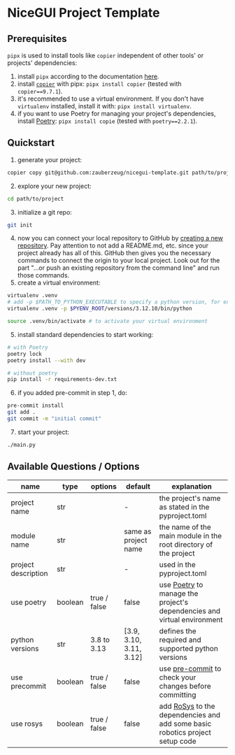 # NiceGUI Project Template

## Prerequisites

`pipx` is used to install tools like `copier` independent of other tools' or projects' dependencies:

1. install `pipx` according to the documentation [here](https://pipx.pypa.io/stable/).
2. install [`copier`](https://copier.readthedocs.io/en/stable/) with pipx: `pipx install copier` (tested with `copier==9.7.1`).
3. it's recommended to use a virtual environment. If you don't have `virtualenv` installed, install it with: `pipx install virtualenv`.
4. if you want to use Poetry for managing your project's dependencies, install [Poetry](https://python-poetry.org/): `pipx install copie` (tested with `poetry==2.2.1`).


## Quickstart

1. generate your project:
```bash
copier copy git@github.com:zauberzeug/nicegui-template.git path/to/project
```
2. explore your new project:
```bash
cd path/to/project
```
3. initialize a git repo:
```bash
git init
```
4. now you can connect your local repository to GitHub by [creating a new repository](https://github.com/new).
   Pay attention to not add a README.md, etc. since your project already has all of this.
   GitHub then gives you the necessary commands to connect the origin to your local project.
   Look out for the part "…or push an existing repository from the command line" and run those commands.
5. create a virtual environment:
```bash
virtualenv .venv
# add -p $PATH_TO_PYTHON_EXECUTABLE to specify a python version, for example:
virtualenv .venv -p $PYENV_ROOT/versions/3.12.10/bin/python

source .venv/bin/activate # to activate your virtual environment
```
5. install standard dependencies to start working:
```bash
# with Poetry
poetry lock
poetry install --with dev

# without poetry
pip install -r requirements-dev.txt
```
6. if you added pre-commit in step 1, do:
```bash
pre-commit install
git add .
git commit -m "initial commit"
```
7. start your project:
```bash
./main.py
```

## Available Questions / Options

| name                | type    | options      | default                 | explanation                                                                                           |
| ------------------- | ------- | ------------ | ----------------------- | ----------------------------------------------------------------------------------------------------- |
| project name        | str     |              | -                       | the project's name as stated in the pyproject.toml                                                    |
| module name         | str     |              | same as project name    | the name of the main module in the root directory of the project                                      |
| project description | str     |              | -                       | used in the pyproject.toml                                                                            |
| use poetry          | boolean | true / false | false                   | use [Poetry](https://python-poetry.org/) to manage the project's dependencies and virtual environment |
| python versions     | str     | 3.8 to 3.13  | [3.9, 3.10, 3.11, 3.12] | defines the required and supported python versions                                                    |
| use precommit       | boolean | true / false | false                   | use [pre-commit](https://pre-commit.com/) to check your changes before committing                     |
| use rosys           | boolean | true / false | false                   | add [RoSys](https://rosys.io) to the dependencies and add some basic robotics project setup code      |

